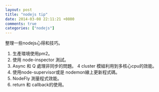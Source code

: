 ```yaml
---
layout: post
title: "nodejs tip"
date: 2014-03-08 22:11:21 +0800
comments: true
categories: ["nodejs"]
---
```


整理一些nodejs心得和技巧。
<!-- more -->
1. 生產環境使用pm2。
2. 使用 node-inspector 測試。
3. Async 和 Q 處理非同步的問題。
4  cluster 模組利用到多核心cpu的效能。
5. 使用node-supervisor或是 nodemon線上更新程式碼。
6. NodeFly 測量程式效能。
7. return 和 callback的使用。